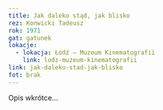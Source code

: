 ```yaml
---
title: Jak daleko stąd, jak blisko
rez: Konwicki Tadeusz
rok: 1971
gat: gatunek
lokacje:
  - lokacja: Łódź – Muzeum Kinematografii
    link: lodz-muzeum-kinematografii
link: jak-daleko-stad-jak-blisko
fot: brak
---
```

Opis wkrótce…